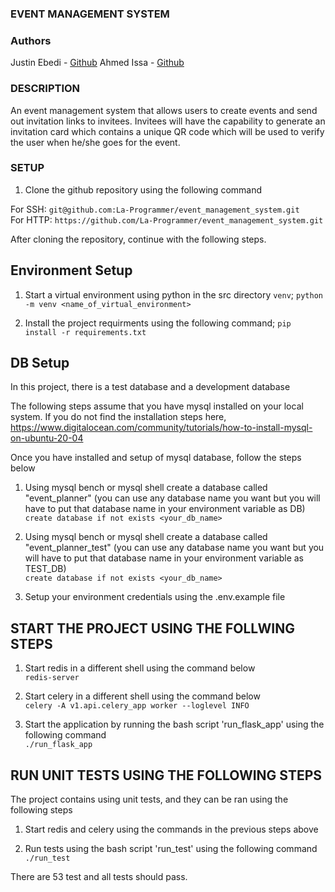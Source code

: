 ### EVENT MANAGEMENT SYSTEM

### Authors
Justin Ebedi - [Github](https://github.com/La-Programmer)
Ahmed Issa - [Github](https://github.com/Ahmed-Is3a)

### DESCRIPTION
An event management system that allows users to create events and send out invitation links to invitees. Invitees will have the capability to generate an invitation card which contains a unique QR code which will be used to verify the user when he/she goes for the event.

### SETUP
1. Clone the github repository using the following command  
  
For SSH: `git@github.com:La-Programmer/event_management_system.git`  
For HTTP: `https://github.com/La-Programmer/event_management_system.git`  
  
After cloning the repository, continue with the following steps.
## Environment Setup
1. Start a virtual environment using python in the src directory `venv`;
`python -m venv <name_of_virtual_environment>`

2. Install the project requirments using the following command;
`pip install -r requirements.txt`

## DB Setup
In this project, there is a test database and a development database  
  
The following steps assume that you have mysql installed on your local system. If you do not find the installation steps here,  https://www.digitalocean.com/community/tutorials/how-to-install-mysql-on-ubuntu-20-04

Once you have installed and setup of mysql database, follow the steps below
1. Using mysql bench or mysql shell create a database called "event_planner" (you can use any database name you want but you will have to put that database name in your environment variable as DB)  
`create database if not exists <your_db_name>`

2. Using mysql bench or mysql shell create a database called "event_planner_test" (you can use any database name you want but you will have to put that database name in your environment variable as TEST_DB)  
`create database if not exists <your_db_name>`

3. Setup your environment credentials using the .env.example file

## START THE PROJECT USING THE FOLLWING STEPS
1. Start redis in a different shell using the command below  
`redis-server`

2. Start celery in a different shell using the command below  
`celery -A v1.api.celery_app worker --loglevel INFO`

3. Start the application by running the bash script 'run_flask_app' using the following command  
`./run_flask_app`

## RUN UNIT TESTS USING THE FOLLOWING STEPS
The project contains using unit tests, and they can be ran using the following steps

1. Start redis and celery using the commands in the previous steps above

2. Run tests using the bash script 'run_test' using the following command  
`./run_test`

There are 53 test and all tests should pass.
